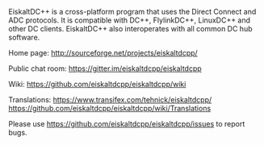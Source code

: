 EiskaltDC++ is a cross-platform program that uses the Direct Connect and ADC
protocols. It is compatible with DC++, FlylinkDC++, LinuxDC++ and other DC
clients. EiskaltDC++ also interoperates with all common DC hub software.

Home page: http://sourceforge.net/projects/eiskaltdcpp/

Public chat room: https://gitter.im/eiskaltdcpp/eiskaltdcpp

Wiki: https://github.com/eiskaltdcpp/eiskaltdcpp/wiki

Translations: https://www.transifex.com/tehnick/eiskaltdcpp/
              https://github.com/eiskaltdcpp/eiskaltdcpp/wiki/Translations

Please use https://github.com/eiskaltdcpp/eiskaltdcpp/issues to report bugs.

